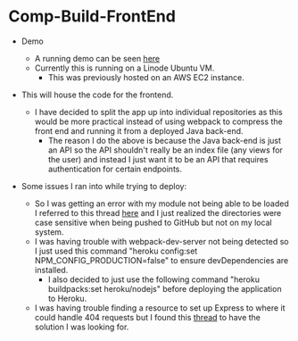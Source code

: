 # Comp-Build-FrontEnd

- Demo

  - A running demo can be seen [here](https://www.compbuild.toddtran.com/)
  - Currently this is running on a Linode Ubuntu VM.
    - This was previously hosted on an AWS EC2 instance.

- This will house the code for the frontend.

  - I have decided to split the app up into individual repositories as this would be more practical instead of using webpack to compress the front end and running it from a deployed Java back-end.
    - The reason I do the above is because the Java back-end is just an API so the API shouldn't really be an index file (any views for the user) and instead I just want it to be an API that requires authentication for certain endpoints.

- Some issues I ran into while trying to deploy:

  - So I was getting an error with my module not being able to be loaded I referred to this thread [here](https://github.com/mars/create-react-app-buildpack/issues/71) and I just realized the directories were case sensitive when being pushed to GitHub but not on my local system.
  - I was having trouble with webpack-dev-server not being detected so I just used this command "heroku config:set NPM_CONFIG_PRODUCTION=false" to ensure devDependencies are installed.
    - I also decided to just use the following command "heroku buildpacks:set heroku/nodejs" before deploying the application to Heroku.
  - I was having trouble finding a resource to set up Express to where it could handle 404 requests but I found this [thread](https://stackoverflow.com/questions/27928372/react-router-urls-dont-work-when-refreshing-or-writing-manually) to have the solution I was looking for.

